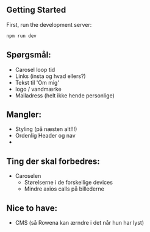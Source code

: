 ## Getting Started
First, run the development server:

```bash
npm run dev
```

## Spørgsmål:
* Carosel loop tid
* Links (insta og hvad ellers?)
* Tekst til 'Om mig'
* logo / vandmærke
* Mailadress (helt ikke hende personlige)

## Mangler: 
* Styling (på næsten alt!!!)
* Ordenlig Header og nav
*

## Ting der skal forbedres:
* Caroselen 
    - Størelserne i de forskellige devices
    - Mindre axios calls på billederne

## Nice to have:
* CMS (så Rowena kan ærndre i det når hun har lyst)